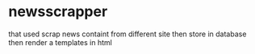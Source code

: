 # newsscrapper

that used scrap news containt from different site then store in database then render a templates in html 

